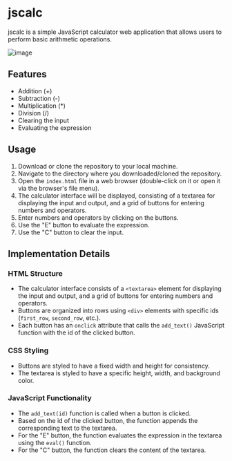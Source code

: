 # jscalc

jscalc is a simple JavaScript calculator web application that allows users to perform basic arithmetic operations.

![image](https://github.com/eusebioleite/js_calculator_gui/assets/43001205/02081340-58f4-4b2f-985d-04c0bb664c84)


## Features

- Addition (+)
- Subtraction (-)
- Multiplication (*)
- Division (/)
- Clearing the input
- Evaluating the expression

## Usage

1. Download or clone the repository to your local machine.
2. Navigate to the directory where you downloaded/cloned the repository.
3. Open the `index.html` file in a web browser (double-click on it or open it via the browser's file menu).
4. The calculator interface will be displayed, consisting of a textarea for displaying the input and output, and a grid of buttons for entering numbers and operators.
5. Enter numbers and operators by clicking on the buttons.
6. Use the "E" button to evaluate the expression.
7. Use the "C" button to clear the input.

## Implementation Details

### HTML Structure

- The calculator interface consists of a `<textarea>` element for displaying the input and output, and a grid of buttons for entering numbers and operators.
- Buttons are organized into rows using `<div>` elements with specific ids (`first_row`, `second_row`, etc.).
- Each button has an `onclick` attribute that calls the `add_text()` JavaScript function with the id of the clicked button.

### CSS Styling

- Buttons are styled to have a fixed width and height for consistency.
- The textarea is styled to have a specific height, width, and background color.

### JavaScript Functionality

- The `add_text(id)` function is called when a button is clicked.
- Based on the id of the clicked button, the function appends the corresponding text to the textarea.
- For the "E" button, the function evaluates the expression in the textarea using the `eval()` function.
- For the "C" button, the function clears the content of the textarea.
